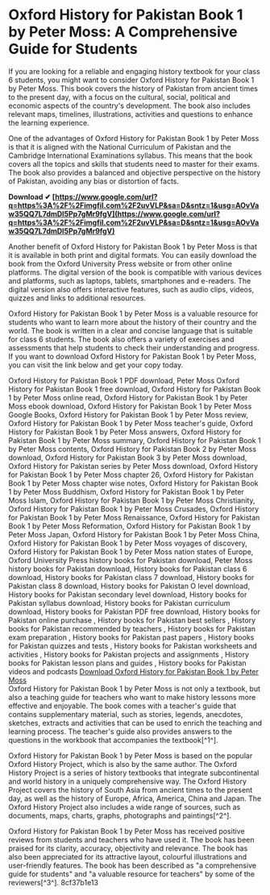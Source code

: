 # Oxford History for Pakistan Book 1 by Peter Moss: A Comprehensive Guide for Students
 
If you are looking for a reliable and engaging history textbook for your class 6 students, you might want to consider Oxford History for Pakistan Book 1 by Peter Moss. This book covers the history of Pakistan from ancient times to the present day, with a focus on the cultural, social, political and economic aspects of the country's development. The book also includes relevant maps, timelines, illustrations, activities and questions to enhance the learning experience.
 
One of the advantages of Oxford History for Pakistan Book 1 by Peter Moss is that it is aligned with the National Curriculum of Pakistan and the Cambridge International Examinations syllabus. This means that the book covers all the topics and skills that students need to master for their exams. The book also provides a balanced and objective perspective on the history of Pakistan, avoiding any bias or distortion of facts.
 
**Download ✔ [https://www.google.com/url?q=https%3A%2F%2Fimgfil.com%2F2uvVLP&sa=D&sntz=1&usg=AOvVaw35QQ7L7dmDI5Pp7gMr9fgV](https://www.google.com/url?q=https%3A%2F%2Fimgfil.com%2F2uvVLP&sa=D&sntz=1&usg=AOvVaw35QQ7L7dmDI5Pp7gMr9fgV)**


 
Another benefit of Oxford History for Pakistan Book 1 by Peter Moss is that it is available in both print and digital formats. You can easily download the book from the Oxford University Press website or from other online platforms. The digital version of the book is compatible with various devices and platforms, such as laptops, tablets, smartphones and e-readers. The digital version also offers interactive features, such as audio clips, videos, quizzes and links to additional resources.
 
Oxford History for Pakistan Book 1 by Peter Moss is a valuable resource for students who want to learn more about the history of their country and the world. The book is written in a clear and concise language that is suitable for class 6 students. The book also offers a variety of exercises and assessments that help students to check their understanding and progress. If you want to download Oxford History for Pakistan Book 1 by Peter Moss, you can visit the link below and get your copy today.
 
Oxford History for Pakistan Book 1 PDF download,  Peter Moss Oxford History for Pakistan Book 1 free download,  Oxford History for Pakistan Book 1 by Peter Moss online read,  Oxford History for Pakistan Book 1 by Peter Moss ebook download,  Oxford History for Pakistan Book 1 by Peter Moss Google Books,  Oxford History for Pakistan Book 1 by Peter Moss review,  Oxford History for Pakistan Book 1 by Peter Moss teacher's guide,  Oxford History for Pakistan Book 1 by Peter Moss answers,  Oxford History for Pakistan Book 1 by Peter Moss summary,  Oxford History for Pakistan Book 1 by Peter Moss contents,  Oxford History for Pakistan Book 2 by Peter Moss download,  Oxford History for Pakistan Book 3 by Peter Moss download,  Oxford History for Pakistan series by Peter Moss download,  Oxford History for Pakistan Book 1 by Peter Moss chapter 26,  Oxford History for Pakistan Book 1 by Peter Moss chapter wise notes,  Oxford History for Pakistan Book 1 by Peter Moss Buddhism,  Oxford History for Pakistan Book 1 by Peter Moss Islam,  Oxford History for Pakistan Book 1 by Peter Moss Christianity,  Oxford History for Pakistan Book 1 by Peter Moss Crusades,  Oxford History for Pakistan Book 1 by Peter Moss Renaissance,  Oxford History for Pakistan Book 1 by Peter Moss Reformation,  Oxford History for Pakistan Book 1 by Peter Moss Japan,  Oxford History for Pakistan Book 1 by Peter Moss China,  Oxford History for Pakistan Book 1 by Peter Moss voyages of discovery,  Oxford History for Pakistan Book 1 by Peter Moss nation states of Europe,  Oxford University Press history books for Pakistan download,  Peter Moss history books for Pakistan download,  History books for Pakistan class 6 download,  History books for Pakistan class 7 download,  History books for Pakistan class 8 download,  History books for Pakistan O level download,  History books for Pakistan secondary level download,  History books for Pakistan syllabus download,  History books for Pakistan curriculum download,  History books for Pakistan PDF free download,  History books for Pakistan online purchase ,  History books for Pakistan best sellers ,  History books for Pakistan recommended by teachers ,  History books for Pakistan exam preparation ,  History books for Pakistan past papers ,  History books for Pakistan quizzes and tests ,  History books for Pakistan worksheets and activities ,  History books for Pakistan projects and assignments ,  History books for Pakistan lesson plans and guides ,  History books for Pakistan videos and podcasts
 [Download Oxford History for Pakistan Book 1 by Peter Moss](https://oup.com.pk/academic-generalbooks/history/oxford-history-for-pakistan-book-1.html)  
Oxford History for Pakistan Book 1 by Peter Moss is not only a textbook, but also a teaching guide for teachers who want to make history lessons more effective and enjoyable. The book comes with a teacher's guide that contains supplementary material, such as stories, legends, anecdotes, sketches, extracts and activities that can be used to enrich the teaching and learning process. The teacher's guide also provides answers to the questions in the workbook that accompanies the textbook[^1^].
 
Oxford History for Pakistan Book 1 by Peter Moss is based on the popular Oxford History Project, which is also by the same author. The Oxford History Project is a series of history textbooks that integrate subcontinental and world history in a uniquely comprehensive way. The Oxford History Project covers the history of South Asia from ancient times to the present day, as well as the history of Europe, Africa, America, China and Japan. The Oxford History Project also includes a wide range of sources, such as documents, maps, charts, graphs, photographs and paintings[^2^].
 
Oxford History for Pakistan Book 1 by Peter Moss has received positive reviews from students and teachers who have used it. The book has been praised for its clarity, accuracy, objectivity and relevance. The book has also been appreciated for its attractive layout, colourful illustrations and user-friendly features. The book has been described as "a comprehensive guide for students" and "a valuable resource for teachers" by some of the reviewers[^3^].
 8cf37b1e13
 
